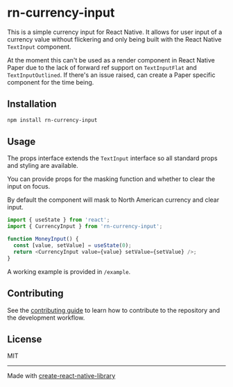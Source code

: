 # rn-currency-input

This is a simple currency input for React Native. It allows for user input of
a currency value without flickering and only being built with the React
Native `TextInput` component.

At the moment this can't be used as a render component in React Native Paper
due to the lack of forward ref support on `TextInputFlat` and
`TextInputOutlined`. If there's an issue raised, can create a Paper specific
component for the time being.

## Installation

```sh
npm install rn-currency-input
```

## Usage

The props interface extends the `TextInput` interface so all standard props
and styling are available.

You can provide props for the masking function and whether to clear the input
on focus.

By default the component will mask to North American currency and clear input.

```js
import { useState } from 'react';
import { CurrencyInput } from 'rn-currency-input';

function MoneyInput() {
  const [value, setValue] = useState(0);
  return <CurrencyInput value={value} setValue={setValue} />;
}
```

A working example is provided in `/example`.

## Contributing

See the [contributing guide](CONTRIBUTING.md) to learn how to contribute to the
repository and the development workflow.

## License

MIT

---

Made with [create-react-native-library](https://github.com/callstack/react-native-builder-bob)

